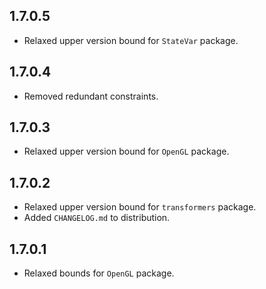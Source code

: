 1.7.0.5
-------
* Relaxed upper version bound for `StateVar` package.

1.7.0.4
-------
* Removed redundant constraints.

1.7.0.3
-------
* Relaxed upper version bound for `OpenGL` package.

1.7.0.2
-------
* Relaxed upper version bound for `transformers` package.
* Added `CHANGELOG.md` to distribution.

1.7.0.1
-------
* Relaxed bounds for `OpenGL` package.
